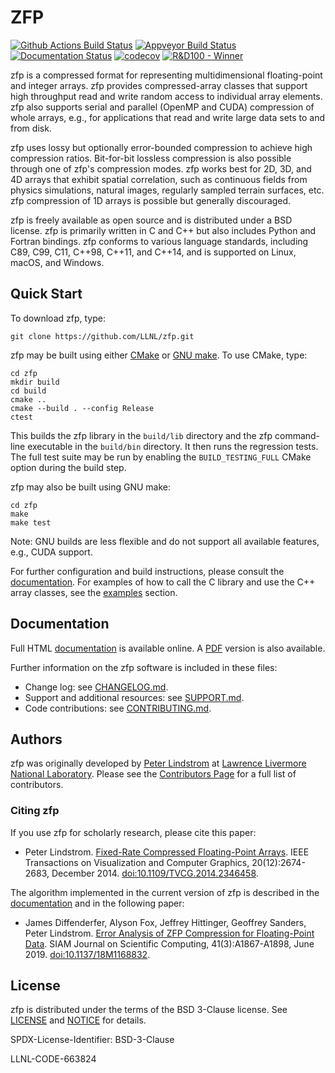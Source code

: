ZFP
===
[![Github Actions Build Status](https://github.com/LLNL/zfp/workflows/Run%20Tests/badge.svg)](https://github.com/LLNL/zfp/actions/workflows/tests.yml)
[![Appveyor Build Status](https://ci.appveyor.com/api/projects/status/qb3ld7j11segy52k/branch/develop?svg=true)](https://ci.appveyor.com/project/lindstro/zfp)
[![Documentation Status](https://readthedocs.org/projects/zfp/badge/?version=release1.0.1)](https://zfp.readthedocs.io/en/release1.0.1/)
[![codecov](https://codecov.io/gh/LLNL/zfp/branch/develop/graph/badge.svg?token=jqvMVvgRQ9)](https://codecov.io/gh/LLNL/zfp)
[![R&D100 - Winner](https://img.shields.io/badge/R%26D100-Winner-gold)](https://www.rdworldonline.com/rd-100-winners-for-2023-are-announced-2/)

zfp is a compressed format for representing multidimensional floating-point
and integer arrays.  zfp provides compressed-array classes that support high
throughput read and write random access to individual array elements.  zfp
also supports serial and parallel (OpenMP and CUDA) compression of whole
arrays, e.g., for applications that read and write large data sets to and
from disk.

zfp uses lossy but optionally error-bounded compression to achieve high
compression ratios.  Bit-for-bit lossless compression is also possible
through one of zfp's compression modes.  zfp works best for 2D, 3D, and 4D
arrays that exhibit spatial correlation, such as continuous fields from
physics simulations, natural images, regularly sampled terrain surfaces, etc.
zfp compression of 1D arrays is possible but generally discouraged.

zfp is freely available as open source and is distributed under a BSD license.
zfp is primarily written in C and C++ but also includes Python and Fortran
bindings.  zfp conforms to various language standards, including C89, C99,
C11, C++98, C++11, and C++14, and is supported on Linux, macOS, and Windows.


Quick Start
-----------

To download zfp, type:

    git clone https://github.com/LLNL/zfp.git

zfp may be built using either [CMake](https://cmake.org/) or
[GNU make](https://www.gnu.org/software/make/).  To use CMake, type:

    cd zfp
    mkdir build
    cd build
    cmake ..
    cmake --build . --config Release
    ctest

This builds the zfp library in the `build/lib` directory and the zfp
command-line executable in the `build/bin` directory.  It then runs
the regression tests. The full test suite may be run by enabling the 
`BUILD_TESTING_FULL` CMake option during the build step.

zfp may also be built using GNU make:

    cd zfp
    make
    make test

Note: GNU builds are less flexible and do not support all available features,
e.g., CUDA support.

For further configuration and build instructions, please consult the
[documentation](https://zfp.readthedocs.io/en/release1.0.1/installation.html).
For examples of how to call the C library and use the C++ array classes,
see the [examples](https://zfp.readthedocs.io/en/release1.0.1/examples.html)
section.


Documentation
-------------

Full HTML [documentation](http://zfp.readthedocs.io/en/release1.0.1) is
available online.
A [PDF](http://readthedocs.org/projects/zfp/downloads/pdf/release1.0.1/)
version is also available.

Further information on the zfp software is included in these files:

- Change log: see [CHANGELOG.md](./CHANGELOG.md).
- Support and additional resources: see [SUPPORT.md](./SUPPORT.md).
- Code contributions: see [CONTRIBUTING.md](./CONTRIBUTING.md).


Authors
-------

zfp was originally developed by [Peter Lindstrom](https://people.llnl.gov/pl)
at [Lawrence Livermore National Laboratory](https://www.llnl.gov/).  Please
see the [Contributors Page](https://github.com/LLNL/zfp/graphs/contributors)
for a full list of contributors.

### Citing zfp

If you use zfp for scholarly research, please cite this paper:

* Peter Lindstrom.
  [Fixed-Rate Compressed Floating-Point Arrays](https://www.researchgate.net/publication/264417607_Fixed-Rate_Compressed_Floating-Point_Arrays).
  IEEE Transactions on Visualization and Computer Graphics, 20(12):2674-2683, December 2014.
  [doi:10.1109/TVCG.2014.2346458](http://doi.org/10.1109/TVCG.2014.2346458).

The algorithm implemented in the current version of zfp is described in the
[documentation](https://zfp.readthedocs.io/en/latest/algorithm.html) and in
the following paper:

* James Diffenderfer, Alyson Fox, Jeffrey Hittinger, Geoffrey Sanders, Peter Lindstrom.
  [Error Analysis of ZFP Compression for Floating-Point Data](https://www.researchgate.net/publication/324908266_Error_Analysis_of_ZFP_Compression_for_Floating-Point_Data).
  SIAM Journal on Scientific Computing, 41(3):A1867-A1898, June 2019.
  [doi:10.1137/18M1168832](http://doi.org/10.1137/18M1168832).


License
-------

zfp is distributed under the terms of the BSD 3-Clause license.  See
[LICENSE](./LICENSE) and [NOTICE](./NOTICE) for details.

SPDX-License-Identifier: BSD-3-Clause

LLNL-CODE-663824
